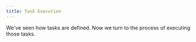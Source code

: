 ```yaml
---
title: Task Execution
---
```


We've seen how tasks are defined. Now we turn to the process of executing those
tasks.
